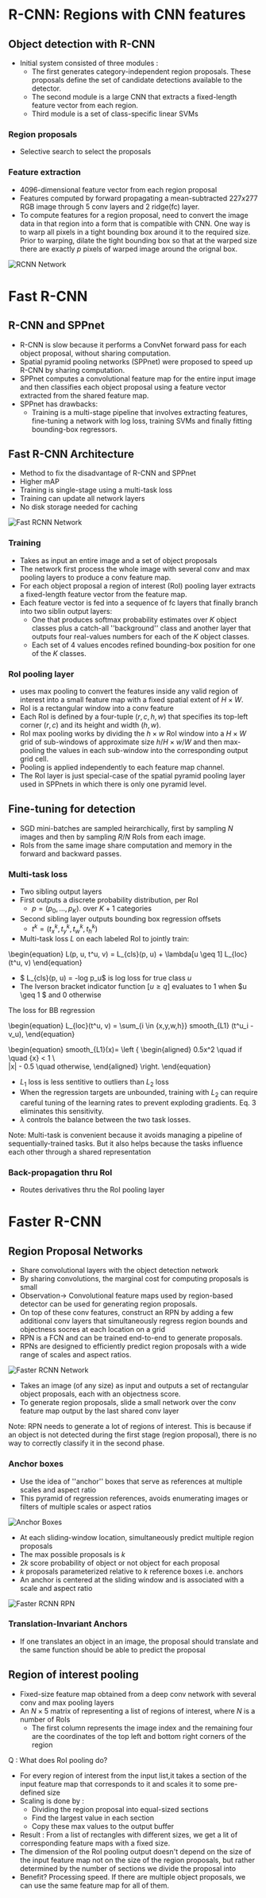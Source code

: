 # R-CNN: Regions with CNN features

## Object detection with R-CNN
- Initial system consisted of three modules :
    - The first generates category-independent region proposals.
    These proposals define the set of candidate detections available
    to the detector.
    - The second module is a large CNN that extracts a fixed-length
    feature vector from each region.
    - Third module is a set of class-specific linear SVMs

### Region proposals
- Selective search to select the proposals

### Feature extraction
- 4096-dimensional feature vector from each region proposal
- Features computed by forward propagating a mean-subtracted
$227 x 277$ RGB image through 5 conv layers and 2 ridge(fc) layer.
- To compute features for a region proposal, need to convert the
image data in that region into a form that is compatible with CNN.
One way is to warp all pixels in a tight bounding box around it to
the required size. Prior to warping, dilate the tight bounding box
so that at the warped size there are exactly $p$ pixels of warped
image around the orignal box.

![RCNN Network](images/RCNN_arch.png)

# Fast R-CNN

## R-CNN and SPPnet
- R-CNN is slow because it performs a ConvNet forward pass for
each object proposal, without sharing computation.
- Spatial pyramid pooling networks (SPPnet) were proposed to
speed up R-CNN by sharing computation.
- SPPnet computes a convolutional feature map for the entire
input image and then classifies each object proposal using a
feature vector extracted from the shared feature map.
- SPPnet has drawbacks:
    - Training is a multi-stage pipeline that involves extracting
    features, fine-tuning a network with log loss, training SVMs
    and finally fitting bounding-box regressors.

## Fast R-CNN Architecture
- Method to fix the disadvantage of R-CNN and SPPnet
- Higher mAP
- Training is single-stage using a multi-task loss
- Training can update all network layers
- No disk storage needed for caching

![Fast RCNN Network](images/Fast_RCNN_arch.png)

### Training
- Takes as input an entire image and a set of object proposals
- The network first process the whole image with several conv and
max pooling layers to produce a conv feature map.
- For each object proposal a region of interest (RoI) pooling layer
extracts a fixed-length feature vector from the feature map.
- Each feature vector is fed into a sequence of fc layers that finally
branch into two siblin output layers:
    - One that produces softmax probability estimates over $K$ object
    classes plus a catch-all ''background'' class and another layer
    that outputs four real-values numbers for each of the $K$ object
    classes.
    - Each set of 4 values encodes refined bounding-box position for
    one of the $K$ classes.

### RoI pooling layer
- uses max pooling to convert the features inside any valid region of
interest into a small feature map with a fixed spatial extent of $H \times W$.
- RoI is a rectangular window into a conv feature
- Each RoI is defined by a four-tuple $(r,c,h,w)$ that specifies its
top-left corner $(r,c)$ and its height and width $(h,w)$.
- RoI max pooling works by dividing the $h \times w$ RoI window into a
$H \times W$ grid of sub-windows of approximate size $h/H  \times w/W$
and then max-pooling the values in each sub-window into the corresponding
output grid cell.
- Pooling is applied independently to each feature map channel.
- The RoI layer is just special-case of the spatial pyramid pooling layer
used in SPPnets in which there is only one pyramid level.

## Fine-tuning for detection
- SGD mini-batches are sampled heirarchically, first by sampling $N$ images
and then by sampling $R/N$ RoIs from each image.
- RoIs from the same image share computation and memory in the forward and
backward passes.

### Multi-task loss
- Two sibling output layers
- First outputs a discrete probability distribution, per RoI
    - $p = (p_0,...,p_K)$. over $K + 1$ categories
- Second sibling layer outputs bounding box regression offsets
    - $t^k = (t^k_x, t^k_y, t^k_w,  t^k_h)$
- Multi-task loss $L$ on each labeled RoI to jointly train:

\begin{equation}
    L(p, u, t^u, v) = L_{cls}(p, u) + \lambda[u \geq 1] L_{loc}(t^u, v)
\end{equation}

- $ L_{cls}(p, u) = -log p_u$ is log loss for true class $u$
- The Iverson bracket indicator function $[u \geq q]$ evaluates to 1
when $u \geq 1 $ and 0 otherwise

The loss for BB regression

\begin{equation}
     L_{loc}(t^u, v) = \sum_{i \in {x,y,w,h}} smooth_{L1} (t^u_i - v_u),
\end{equation}


\begin{equation}
 smooth_{L1}(x)=
	\left \{
		\begin{aligned}
			0.5x^2  \quad if \quad {x} < 1 \\\
			|x| - 0.5  \quad otherwise,
		\end{aligned}
	\right.
\end{equation}

- $L_1$ loss is less sentitive to outliers than $L_2$ loss
- When the regression targets are unbounded, training with $L_2$ can require
careful tuning of the learning rates to prevent exploding gradients. Eq. 3 eliminates
this sensitivity.
- $\lambda$ controls the balance between the two task losses.

Note: Multi-task is convenient because it avoids managing a pipeline of sequentially-trained
tasks. But it also helps because the tasks influence each other through a shared representation


### Back-propagation thru RoI
- Routes derivatives thru the RoI pooling layer

# Faster R-CNN

## Region Proposal Networks
- Share convolutional layers with the object detection network
- By sharing convolutions, the marginal cost for computing proposals
is small
- Observation-> Convolutional feature maps used by region-based
detector can be used for generating region proposals.
- On top of these conv features, construct an RPN by adding a
few additional conv layers that simultaneously regress region
bounds and objectness socres at each location on a grid
- RPN is a FCN and can be trained end-to-end to generate proposals.
- RPNs are designed to efficiently predict region proposals with a wide
range of scales and aspect ratios.

![Faster RCNN Network](images/Faster_rcnn_arch.png)

- Takes an image (of any size) as input and outputs a set of rectangular
object proposals, each with an objectness score.
- To generate region proposals, slide a small network over the conv feature
map output by the last shared conv layer

Note: RPN needs to generate a lot of regions of interest. This is because
if an object is not detected during the first stage (region proposal),
there is no way to correctly classify it in the second phase.


### Anchor boxes

- Use the idea of ''anchor'' boxes that serve as references at multiple scales
and aspect ratio
- This pyramid of regression references, avoids enumerating images or filters
of multiple scales or aspect ratios

![Anchor Boxes](images/anchor_boxes.png)

- At each sliding-window location, simultaneously predict multiple region proposals
- The max possible proposals is $k$
- $2k$ score probability of object or not object for each proposal
- $k$ proposals parameterized relative to $k$ reference boxes i.e. anchors
- An anchor is centered at the sliding window and is associated with a scale and aspect
ratio

![Faster RCNN RPN](images/Faster_rcnn_RPN.png)

### Translation-Invariant Anchors
- If one translates an object in an image, the proposal should translate
and the same function should be able to predict the proposal


## Region of interest pooling
- Fixed-size feature map obtained from a deep conv network with several conv and max pooling layers
- An $N \times 5$ matrix of representing a list of regions of interest,
where $N$ is a number of RoIs
    - The first column represents the image index and the remaining four are the coordinates of
    the top left and bottom right corners of the region

Q : What does RoI pooling do?
- For every region of interest from the input list,it takes a section of the
input feature map that corresponds to it and scales it to some pre-defined size
- Scaling is done by :
    - Dividing the region proposal into equal-sized sections
    - Find the largest value in each section
    - Copy these max values to the output buffer
- Result : From a list of rectangles with different sizes, we get a lit of corresponding
feature maps with a fixed size.
- The dimension of the RoI pooling output doesn't depend on the size of the input
feature map not on the size of the region proposals, but rather determined by the
number of sections we divide the proposal into
- Benefit? Processing speed. If there are multiple object proposals, we can use the
same feature map for all of them.

